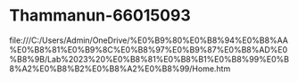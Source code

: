 # Thammanun-66015093
file:///C:/Users/Admin/OneDrive/%E0%B9%80%E0%B8%94%E0%B8%AA%E0%B8%81%E0%B9%8C%E0%B8%97%E0%B9%87%E0%B8%AD%E0%B8%9B/Lab%2023%20%E0%B8%81%E0%B8%B1%E0%B8%99%E0%B8%A2%E0%B8%B2%E0%B8%A2%E0%B8%99/Home.htm
